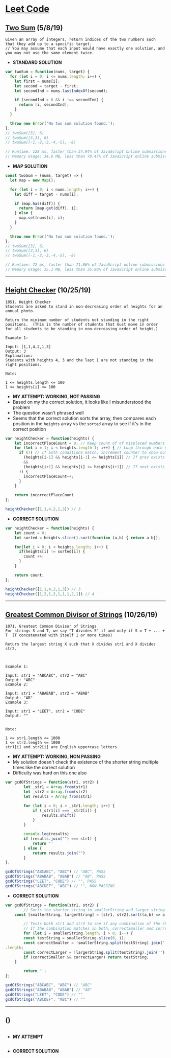 # [Leet Code](https://leetcode.com)

## [Two Sum](https://leetcode.com/problems/two-sum/) (5/8/19)
```
Given an array of integers, return indices of the two numbers such that they add up to a specific target.
// You may assume that each input would have exactly one solution, and you may not use the same element twice.
```

- **STANDARD SOLUTION**
```js
var twoSum = function(nums, target) {
  for (let i = 0; i <= nums.length; i++) {
    let first = nums[i];
    let second = target - first;
    let secondInd = nums.lastIndexOf(second);

    if (secondInd > 0 && i !== secondInd) {
      return [i, secondInd];
    }
  }

  throw new Error('No two sum solution found.');
};
// twoSum([3], 6)
// twoSum([3,3], 6)
// twoSum([-1,-2,-3,-4,-5], -8)

// Runtime: 128 ms, faster than 37.94% of JavaScript online submissions for Two Sum.
// Memory Usage: 34.6 MB, less than 78.47% of JavaScript online submissions for Two Sum.
```

- **MAP SOLUTION**
```js
const twoSum = (nums, target) => {
  let map = new Map();

  for (let i = 0; i < nums.length; i++) {
    let diff = target - nums[i];

    if (map.has(diff)) {
      return [map.get(diff), i];
    } else {
      map.set(nums[i], i);
    }
  }

  throw new Error('No two sum solution found.');
};
// twoSum([3], 6)
// twoSum([3,3], 6)
// twoSum([-1,-2,-3,-4,-5], -8)

// Runtime: 72 ms, faster than 71.86% of JavaScript online submissions for Two Sum.
// Memory Usage: 35.1 MB, less than 35.80% of JavaScript online submissions for Two Sum.
```

---
## [Height Checker](https://leetcode.com/problems/height-checker/) (10/25/19)
```
1051. Height Checker
Students are asked to stand in non-decreasing order of heights for an annual photo.

Return the minimum number of students not standing in the right positions.  (This is the number of students that must move in order for all students to be standing in non-decreasing order of height.)

Example 1:

Input: [1,1,4,2,1,3]
Output: 3
Explanation:
Students with heights 4, 3 and the last 1 are not standing in the right positions.

Note:

1 <= heights.length <= 100
1 <= heights[i] <= 100
```

- **MY ATTEMPT: WORKING, NOT PASSING**
- Based on my the correct solution, it looks like I misunderstood the problem
- The question wasn't phrased well
- Seems that the correct solution sorts the array, then compares each position in the `heights` array vs the `sorted` array to see if it's in the correct position
```js
var heightChecker = function(heights) {
    let incorrectPlaceCount = 0; // Keep count of of misplaced numbers
    for (let i = 1; i < heights.length-1; i++) { // Loop through each number in array
      if (!( // If both conditions match, increment counter to show out of place number
        (heights[i-1] && heights[i-1] <= heights[i]) // If prev exists and prev is less than current
        &&
        (heights[i+1] && heights[i] <= heights[i+1]) // If next exists and next is more than current
      )) {
        incorrectPlaceCount++;
      }
    }

    return incorrectPlaceCount
};

heightChecker([1,1,4,2,1,3]) // 3
```

- **CORRECT SOLUTION**
```js
var heightChecker = function(heights) {
    let count = 0;
    let sorted = heights.slice().sort(function (a,b) { return a-b});

    for(let i = 0; i < heights.length; i++) {
      if(heights[i] != sorted[i]) {
        count ++;
      }
    }

    return count;
};

heightChecker([1,1,4,2,1,3]) // 3
heightChecker([1,2,1,2,1,1,1,2,1]) // 4
```

---
## [Greatest Common Divisor of Strings](https://leetcode.com/problems/greatest-common-divisor-of-strings/) (10/26/19)
```
1071. Greatest Common Divisor of Strings
For strings S and T, we say "T divides S" if and only if S = T + ... + T  (T concatenated with itself 1 or more times)

Return the largest string X such that X divides str1 and X divides str2.



Example 1:

Input: str1 = "ABCABC", str2 = "ABC"
Output: "ABC"
Example 2:

Input: str1 = "ABABAB", str2 = "ABAB"
Output: "AB"
Example 3:

Input: str1 = "LEET", str2 = "CODE"
Output: ""


Note:

1 <= str1.length <= 1000
1 <= str2.length <= 1000
str1[i] and str2[i] are English uppercase letters.
```

- **MY ATTEMPT: WORKING, NON PASSING**
- My solution doesn't check the existence of the shorter string multiple times like the correct solution
- Difficulty was hard on this one also
```js
var gcdOfStrings = function(str1, str2) {
		let _str1 = Array.from(str1)
		let _str2 = Array.from(str2)
		let results = Array.from(str1)

		for (let i = 0; i < _str1.length; i++) {
			if (_str1[i] === _str2[i]) {
				results.shift()
			}
		}

		console.log(results)
		if (results.join("") === str1) {
			return ''
		} else {
			return results.join("")
		}
};

gcdOfStrings("ABCABC", "ABC") // "ABC", PASS
gcdOfStrings("ABABAB", "ABAB") // "AB", PASS
gcdOfStrings("LEET", "CODE") // "", PASS
gcdOfStrings("ABCDEF", "ABC") // "", NON-PASSING
```

- **CORRECT SOLUTION**
```js
var gcdOfStrings = function(str1, str2) {
		// Sorts the shorter string to smallerString and larger string to largerString variables
    const [smallerString, largerString] = [str1, str2].sort((a,b) => a.length - b.length);

		// Tests both str1 and str2 to see if any combination of the shorter string exists one or multiple times
		// If the combination matches in both, correctSmaller and correctLarger both return true and function exits with testString
		for (let i = smallerString.length; i > 0; i--) {
        const testString = smallerString.slice(0, i);
        const correctSmaller = !smallerString.split(testString).join('')
.length;
        const correctLarger = !largerString.split(testString).join('').length;
        if (correctSmaller && correctLarger) return testString;
    }

		return '';
};

gcdOfStrings("ABCABC", "ABC") // "ABC"
gcdOfStrings("ABABAB", "ABAB") // "AB"
gcdOfStrings("LEET", "CODE") // ""
gcdOfStrings("ABCDEF", "ABC") // ""
```

---
## []() ()
```
```

- **MY ATTEMPT**
```js
```

- **CORRECT SOLUTION**
```js
```
